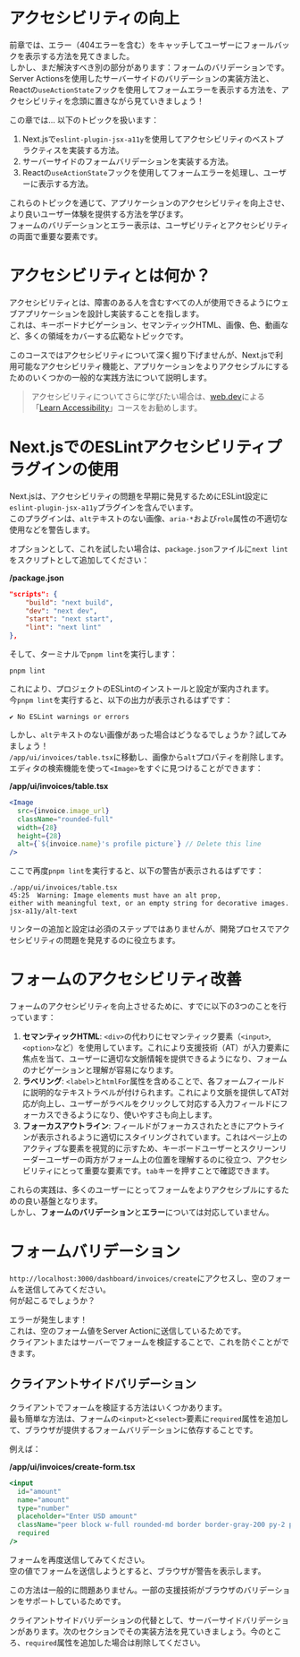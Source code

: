# アクセシビリティの向上
前章では、エラー（404エラーを含む）をキャッチしてユーザーにフォールバックを表示する方法を見てきました。  
しかし、まだ解決すべき別の部分があります：フォームのバリデーションです。  
Server Actionsを使用したサーバーサイドのバリデーションの実装方法と、Reactの`useActionState`フックを使用してフォームエラーを表示する方法を、アクセシビリティを念頭に置きながら見ていきましょう！  

この章では... 以下のトピックを扱います：  

1. Next.jsで`eslint-plugin-jsx-a11y`を使用してアクセシビリティのベストプラクティスを実装する方法。
2. サーバーサイドのフォームバリデーションを実装する方法。
3. Reactの`useActionState`フックを使用してフォームエラーを処理し、ユーザーに表示する方法。

これらのトピックを通じて、アプリケーションのアクセシビリティを向上させ、より良いユーザー体験を提供する方法を学びます。  
フォームのバリデーションとエラー表示は、ユーザビリティとアクセシビリティの両面で重要な要素です。  

# アクセシビリティとは何か？
アクセシビリティとは、障害のある人を含むすべての人が使用できるようにウェブアプリケーションを設計し実装することを指します。  
これは、キーボードナビゲーション、セマンティックHTML、画像、色、動画など、多くの領域をカバーする広範なトピックです。  

このコースではアクセシビリティについて深く掘り下げませんが、Next.jsで利用可能なアクセシビリティ機能と、アプリケーションをよりアクセシブルにするためのいくつかの一般的な実践方法について説明します。  

> アクセシビリティについてさらに学びたい場合は、[web.dev](https://web.dev/)による「[Learn Accessibility](https://web.dev/learn/accessibility/)」コースをお勧めします。  

# Next.jsでのESLintアクセシビリティプラグインの使用
Next.jsは、アクセシビリティの問題を早期に発見するためにESLint設定に`eslint-plugin-jsx-a11y`プラグインを含んでいます。  
このプラグインは、`alt`テキストのない画像、`aria-*`および`role`属性の不適切な使用などを警告します。  

オプションとして、これを試したい場合は、`package.json`ファイルに`next lint`をスクリプトとして追加してください：  

**/package.json**
```json
"scripts": {
    "build": "next build",
    "dev": "next dev",
    "start": "next start",
    "lint": "next lint"
},
```

そして、ターミナルで`pnpm lint`を実行します：

```Terminal
pnpm lint
```

これにより、プロジェクトのESLintのインストールと設定が案内されます。  
今`pnpm lint`を実行すると、以下の出力が表示されるはずです：  

```terminal
✔ No ESLint warnings or errors
```

しかし、`alt`テキストのない画像があった場合はどうなるでしょうか？試してみましょう！  
`/app/ui/invoices/table.tsx`に移動し、画像から`alt`プロパティを削除します。  
エディタの検索機能を使って`<Image>`をすぐに見つけることができます：  

**/app/ui/invoices/table.tsx**
```jsx
<Image
  src={invoice.image_url}
  className="rounded-full"
  width={28}
  height={28}
  alt={`${invoice.name}'s profile picture`} // Delete this line
/>
```

ここで再度`pnpm lint`を実行すると、以下の警告が表示されるはずです：

```terminal
./app/ui/invoices/table.tsx
45:25  Warning: Image elements must have an alt prop,
either with meaningful text, or an empty string for decorative images. jsx-a11y/alt-text
```

リンターの追加と設定は必須のステップではありませんが、開発プロセスでアクセシビリティの問題を発見するのに役立ちます。  

# フォームのアクセシビリティ改善
フォームのアクセシビリティを向上させるために、すでに以下の3つのことを行っています：  

1. **セマンティックHTML**: `<div>`の代わりにセマンティック要素（`<input>`, `<option>`など）を使用しています。これにより支援技術（AT）が入力要素に焦点を当て、ユーザーに適切な文脈情報を提供できるようになり、フォームのナビゲーションと理解が容易になります。
2. **ラベリング**: `<label>`と`htmlFor`属性を含めることで、各フォームフィールドに説明的なテキストラベルが付けられます。これにより文脈を提供してAT対応が向上し、ユーザーがラベルをクリックして対応する入力フィールドにフォーカスできるようになり、使いやすさも向上します。
3. **フォーカスアウトライン**: フィールドがフォーカスされたときにアウトラインが表示されるように適切にスタイリングされています。これはページ上のアクティブな要素を視覚的に示すため、キーボードユーザーとスクリーンリーダーユーザーの両方がフォーム上の位置を理解するのに役立つ、アクセシビリティにとって重要な要素です。`tab`キーを押すことで確認できます。

これらの実践は、多くのユーザーにとってフォームをよりアクセシブルにするための良い基盤となります。  
しかし、**フォームのバリデーション**と**エラー**については対応していません。  

# フォームバリデーション
`http://localhost:3000/dashboard/invoices/create`にアクセスし、空のフォームを送信してみてください。  
何が起こるでしょうか？  

エラーが発生します！  
これは、空のフォーム値をServer Actionに送信しているためです。  
クライアントまたはサーバーでフォームを検証することで、これを防ぐことができます。  

## クライアントサイドバリデーション
クライアントでフォームを検証する方法はいくつかあります。  
最も簡単な方法は、フォームの`<input>`と`<select>`要素に`required`属性を追加して、ブラウザが提供するフォームバリデーションに依存することです。  

例えば：

**/app/ui/invoices/create-form.tsx**
```jsx
<input
  id="amount"
  name="amount"
  type="number"
  placeholder="Enter USD amount"
  className="peer block w-full rounded-md border border-gray-200 py-2 pl-10 text-sm outline-2 placeholder:text-gray-500"
  required
/>
```

フォームを再度送信してみてください。  
空の値でフォームを送信しようとすると、ブラウザが警告を表示します。  

この方法は一般的に問題ありません。一部の支援技術がブラウザのバリデーションをサポートしているためです。

クライアントサイドバリデーションの代替として、サーバーサイドバリデーションがあります。次のセクションでその実装方法を見ていきましょう。今のところ、`required`属性を追加した場合は削除してください。